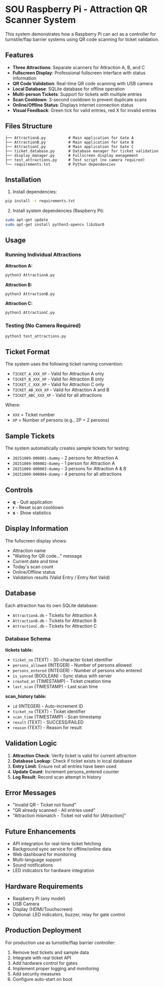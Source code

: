 # SOU Raspberry Pi - Attraction QR Scanner System

This system demonstrates how a Raspberry Pi can act as a controller for turnstile/flap barrier systems using QR code scanning for ticket validation.

## Features

- **Three Attractions**: Separate scanners for Attraction A, B, and C
- **Fullscreen Display**: Professional fullscreen interface with status information
- **QR Code Validation**: Real-time QR code scanning with USB camera
- **Local Database**: SQLite database for offline operation
- **Multi-person Tickets**: Support for tickets with multiple entries
- **Scan Cooldown**: 3-second cooldown to prevent duplicate scans
- **Online/Offline Status**: Displays internet connection status
- **Visual Feedback**: Green tick for valid entries, red X for invalid entries

## Files Structure

```
├── AttractionA.py          # Main application for Gate A
├── AttractionB.py          # Main application for Gate B  
├── AttractionC.py          # Main application for Gate C
├── ticket_database.py      # Database manager for ticket validation
├── display_manager.py      # Fullscreen display management
├── test_attractions.py     # Test script (no camera required)
└── requirements.txt        # Python dependencies
```

## Installation

1. Install dependencies:
```bash
pip install -r requirements.txt
```

2. Install system dependencies (Raspberry Pi):
```bash
sudo apt-get update
sudo apt-get install python3-opencv libzbar0
```

## Usage

### Running Individual Attractions

**Attraction A:**
```bash
python3 AttractionA.py
```

**Attraction B:**
```bash
python3 AttractionB.py
```

**Attraction C:**
```bash
python3 AttractionC.py
```

### Testing (No Camera Required)

```bash
python3 test_attractions.py
```

## Ticket Format

The system uses the following ticket naming convention:

- `TICKET_A_XXX_XP` - Valid for Attraction A only
- `TICKET_B_XXX_XP` - Valid for Attraction B only  
- `TICKET_C_XXX_XP` - Valid for Attraction C only
- `TICKET_AB_XXX_XP` - Valid for Attraction A and B
- `TICKET_ABC_XXX_XP` - Valid for all attractions

Where:
- `XXX` = Ticket number
- `XP` = Number of persons (e.g., 2P = 2 persons)

## Sample Tickets

The system automatically creates sample tickets for testing:

- `20251009-000001-dummy` - 2 persons for Attraction A
- `20251009-000002-dummy` - 1 person for Attraction A
- `20251009-000003-dummy` - 3 persons for Attraction A & B
- `20251009-000004-dummy` - 4 persons for all attractions

## Controls

- **q** - Quit application
- **r** - Reset scan cooldown
- **s** - Show statistics

## Display Information

The fullscreen display shows:

- Attraction name
- "Waiting for QR code..." message
- Current date and time
- Today's scan count
- Online/Offline status
- Validation results (Valid Entry / Entry Not Valid)

## Database

Each attraction has its own SQLite database:

- `AttractionA.db` - Tickets for Attraction A
- `AttractionB.db` - Tickets for Attraction B
- `AttractionC.db` - Tickets for Attraction C

### Database Schema

**tickets table:**
- `ticket_no` (TEXT) - 30-character ticket identifier
- `persons_allowed` (INTEGER) - Number of persons allowed
- `persons_entered` (INTEGER) - Number of persons who entered
- `is_synced` (BOOLEAN) - Sync status with server
- `created_at` (TIMESTAMP) - Ticket creation time
- `last_scan` (TIMESTAMP) - Last scan time

**scan_history table:**
- `id` (INTEGER) - Auto-increment ID
- `ticket_no` (TEXT) - Ticket identifier
- `scan_time` (TIMESTAMP) - Scan timestamp
- `result` (TEXT) - SUCCESS/FAILED
- `reason` (TEXT) - Reason for result

## Validation Logic

1. **Attraction Check**: Verify ticket is valid for current attraction
2. **Database Lookup**: Check if ticket exists in local database
3. **Entry Limit**: Ensure not all entries have been used
4. **Update Count**: Increment persons_entered counter
5. **Log Result**: Record scan attempt in history

## Error Messages

- "Invalid QR - Ticket not found"
- "QR already scanned - All entries used"
- "Attraction mismatch - Ticket not valid for [Attraction]"

## Future Enhancements

- API integration for real-time ticket fetching
- Background sync service for offline/online data
- Web dashboard for monitoring
- Multi-language support
- Sound notifications
- LED indicators for hardware integration

## Hardware Requirements

- Raspberry Pi (any model)
- USB Camera
- Display (HDMI/Touchscreen)
- Optional: LED indicators, buzzer, relay for gate control

## Production Deployment

For production use as turnstile/flap barrier controller:

1. Remove test tickets and sample data
2. Integrate with real ticket API
3. Add hardware control for gates
4. Implement proper logging and monitoring
5. Add security measures
6. Configure auto-start on boot
